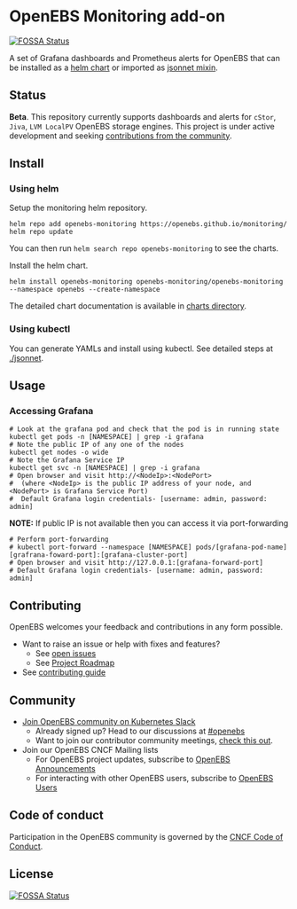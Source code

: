 # OpenEBS Monitoring add-on

[![FOSSA Status](https://app.fossa.com/api/projects/git%2Bgithub.com%2Fopenebs%2Fmonitoring.svg?type=shield)](https://app.fossa.com/projects/git%2Bgithub.com%2Fopenebs%2Fmonitoring?ref=badge_shield)

A set of Grafana dashboards and Prometheus alerts for OpenEBS that can be installed as a [helm chart](./deploy/charts/) or imported as [jsonnet mixin](./jsonnet/).

## Status

**Beta**. This repository currently supports dashboards and alerts for `cStor`, `Jiva`, `LVM LocalPV` OpenEBS storage engines.
This project is under active development and seeking [contributions from the community](#contributing).


## Install

### Using helm

Setup the monitoring helm repository.

```console
helm repo add openebs-monitoring https://openebs.github.io/monitoring/
helm repo update
```

You can then run `helm search repo openebs-monitoring` to see the charts.

Install the helm chart. 
```
helm install openebs-monitoring openebs-monitoring/openebs-monitoring --namespace openebs --create-namespace
```

The detailed chart documentation is available in [charts directory](/deploy/charts/README.md).

### Using kubectl

You can generate YAMLs and install using kubectl. See detailed steps at [./jsonnet](/jsonnet/README.md).

## Usage

### Accessing Grafana

```console
# Look at the grafana pod and check that the pod is in running state
kubectl get pods -n [NAMESPACE] | grep -i grafana
# Note the public IP of any one of the nodes
kubectl get nodes -o wide
# Note the Grafana Service IP
kubectl get svc -n [NAMESPACE] | grep -i grafana
# Open browser and visit http://<NodeIp>:<NodePort> 
#  (where <NodeIp> is the public IP address of your node, and <NodePort> is Grafana Service Port)
#  Default Grafana login credentials- [username: admin, password: admin]
```

**NOTE:** If public IP is not available then you can access it via port-forwarding

```console
# Perform port-forwarding
# kubectl port-forward --namespace [NAMESPACE] pods/[grafana-pod-name] [grafrana-foward-port]:[grafana-cluster-port]
# Open browser and visit http://127.0.0.1:[grafana-forward-port]
# Default Grafana login credentials- [username: admin, password: admin]
```


## Contributing

OpenEBS welcomes your feedback and contributions in any form possible.

- Want to raise an issue or help with fixes and features?
    - See [open issues](https://github.com/openebs/monitoring/issues)
    - See [Project Roadmap](https://github.com/orgs/openebs/projects/41)
- See [contributing guide](./CONTRIBUTING.md)

## Community

- [Join OpenEBS community on Kubernetes Slack](https://kubernetes.slack.com)
  - Already signed up? Head to our discussions at [#openebs](https://kubernetes.slack.com/messages/openebs/)
  - Want to join our contributor community meetings, [check this out](https://github.com/openebs/openebs/blob/HEAD/community/README.md).
- Join our OpenEBS CNCF Mailing lists
  - For OpenEBS project updates, subscribe to [OpenEBS Announcements](https://lists.cncf.io/g/cncf-openebs-announcements)
  - For interacting with other OpenEBS users, subscribe to [OpenEBS Users](https://lists.cncf.io/g/cncf-openebs-users)

## Code of conduct

Participation in the OpenEBS community is governed by the [CNCF Code of Conduct](https://github.com/cncf/foundation/blob/HEAD/code-of-conduct.md).


## License
[![FOSSA Status](https://app.fossa.com/api/projects/git%2Bgithub.com%2Fopenebs%2Fmonitoring.svg?type=large)](https://app.fossa.com/projects/git%2Bgithub.com%2Fopenebs%2Fmonitoring?ref=badge_large)
